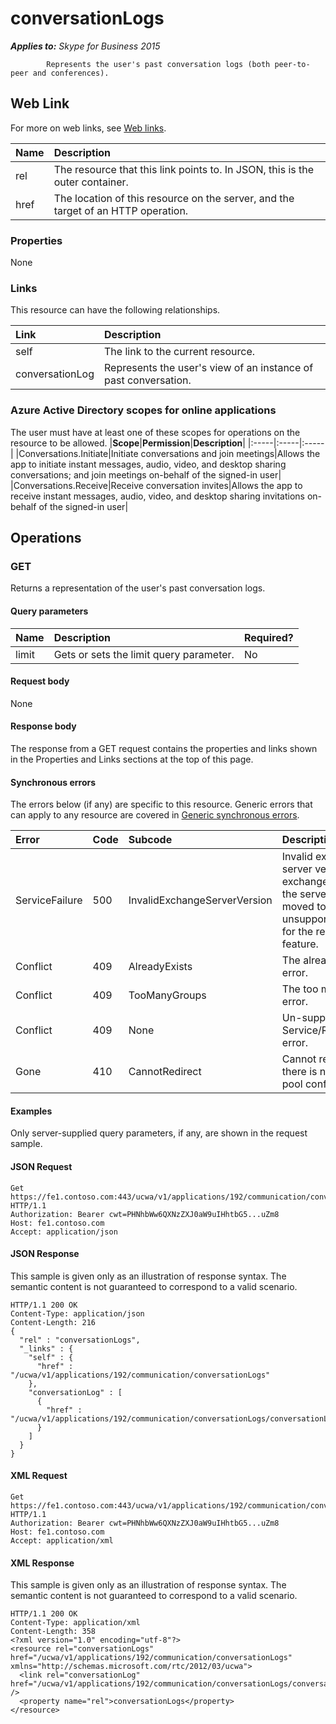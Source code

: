 # conversationLogs

 _**Applies to:** Skype for Business 2015_


            Represents the user's past conversation logs (both peer-to-peer and conferences).
            

## Web Link
<a name = "sectionSection0"> </a>

For more on web links, see [Web links](WebLinks.md).


|**Name**|**Description**|
|:-----|:-----|
|rel|The resource that this link points to. In JSON, this is the outer container.|
|href|The location of this resource on the server, and the target of an HTTP operation.|

### Properties



None

### Links



This resource can have the following relationships.

|**Link**|**Description**|
|:-----|:-----|
|self|The link to the current resource.|
|conversationLog|Represents the user's view of an instance of past conversation.|

### Azure Active Directory scopes for online applications



The user must have at least one of these scopes for operations on the resource to be allowed.
|**Scope**|**Permission**|**Description**|
|:-----|:-----|:-----|
|Conversations.Initiate|Initiate conversations and join meetings|Allows the app to initiate instant messages, audio, video, and desktop sharing conversations; and join meetings on-behalf of the signed-in user|
|Conversations.Receive|Receive conversation invites|Allows the app to receive instant messages, audio, video, and desktop sharing invitations on-behalf of the signed-in user|

## Operations



<a name="sectionSection2"></a>

### GET




Returns a representation of the user's past conversation logs.

#### Query parameters




|**Name**|**Description**|**Required?**|
|:-----|:-----|:-----|
|limit|Gets or sets the limit query parameter.|No|


#### Request body



None


#### Response body



The response from a GET request contains the properties and links shown in the Properties and Links sections at the top of this page.

#### Synchronous errors



The errors below (if any) are specific to this resource. Generic errors that can apply to any resource are covered in [Generic synchronous errors](GenericSynchronousErrors.md).

|**Error**|**Code**|**Subcode**|**Description**|
|:-----|:-----|:-----|:-----|
|ServiceFailure|500|InvalidExchangeServerVersion|Invalid exchange server version.The exchange mailbox of the server might have moved to an unsupported version for the required feature.|
|Conflict|409|AlreadyExists|The already exists error.|
|Conflict|409|TooManyGroups|The too many groups error.|
|Conflict|409|None|Un-supported Service/Resource/API error.|
|Gone|410|CannotRedirect|Cannot redirect since there is no back up pool configured.|

#### Examples



Only server-supplied query parameters, if any, are shown in the request sample.

#### JSON Request




```
Get https://fe1.contoso.com:443/ucwa/v1/applications/192/communication/conversationLogs HTTP/1.1
Authorization: Bearer cwt=PHNhbWw6QXNzZXJ0aW9uIHhtbG5...uZm8
Host: fe1.contoso.com
Accept: application/json

```


#### JSON Response



This sample is given only as an illustration of response syntax. The semantic content is not guaranteed to correspond to a valid scenario.
```
HTTP/1.1 200 OK
Content-Type: application/json
Content-Length: 216
{
  "rel" : "conversationLogs",
  "_links" : {
    "self" : {
      "href" : "/ucwa/v1/applications/192/communication/conversationLogs"
    },
    "conversationLog" : [
      {
        "href" : "/ucwa/v1/applications/192/communication/conversationLogs/conversationLog"
      }
    ]
  }
}
```


#### XML Request




```
Get https://fe1.contoso.com:443/ucwa/v1/applications/192/communication/conversationLogs HTTP/1.1
Authorization: Bearer cwt=PHNhbWw6QXNzZXJ0aW9uIHhtbG5...uZm8
Host: fe1.contoso.com
Accept: application/xml

```


#### XML Response



This sample is given only as an illustration of response syntax. The semantic content is not guaranteed to correspond to a valid scenario.
```
HTTP/1.1 200 OK
Content-Type: application/xml
Content-Length: 358
<?xml version="1.0" encoding="utf-8"?>
<resource rel="conversationLogs" href="/ucwa/v1/applications/192/communication/conversationLogs" xmlns="http://schemas.microsoft.com/rtc/2012/03/ucwa">
  <link rel="conversationLog" href="/ucwa/v1/applications/192/communication/conversationLogs/conversationLog" />
  <property name="rel">conversationLogs</property>
</resource>
```


